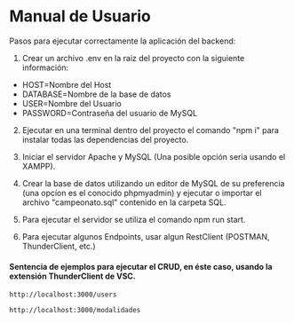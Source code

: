 # Manual de Usuario
Pasos para ejecutar correctamente la aplicación del backend:

1. Crear un archivo .env en la raiz del proyecto con la siguiente información:

* HOST=Nombre del Host
* DATABASE=Nombre de la base de datos
* USER=Nombre del Usuario
* PASSWORD=Contraseña del usuario de MySQL

2. Ejecutar en una terminal dentro del proyecto el comando "npm i" para instalar todas las dependencias del proyecto.

3. Iniciar el servidor Apache y MySQL (Una posible opción seria usando el XAMPP).

4. Crear la base de datos utilizando un editor de MySQL de su preferencia (una opcíon es el conocido phpmyadmin) y ejecutar o importar el archivo "campeonato.sql" contenido en la carpeta SQL.

5. Para ejecutar el servidor se utiliza el comando npm run start.

6. Para ejecutar algunos Endpoints, usar algun RestClient (POSTMAN, ThunderClient, etc.)

#### Sentencia de ejemplos para ejecutar el CRUD, en éste caso, usando la extensión ThunderClient de VSC.

```
http://localhost:3000/users
``` 

```
http://localhost:3000/modalidades
``` 
